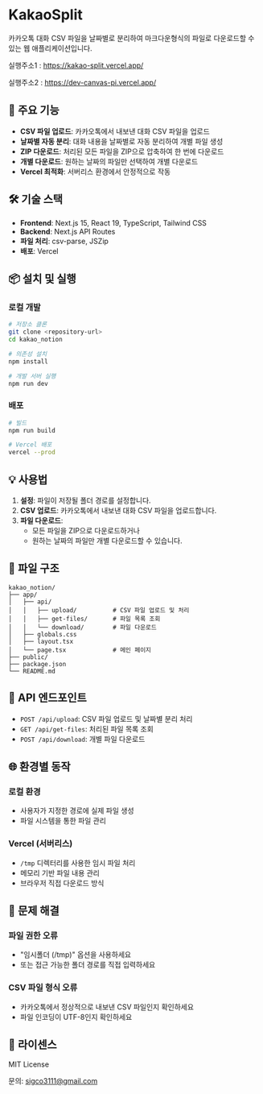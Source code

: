 
# KakaoSplit

카카오톡 대화 CSV 파일을 날짜별로 분리하여 마크다운형식의 파일로 다운로드할 수 있는 웹 애플리케이션입니다.

실행주소1 : https://kakao-split.vercel.app/

실행주소2 : https://dev-canvas-pi.vercel.app/

## 🚀 주요 기능

- **CSV 파일 업로드**: 카카오톡에서 내보낸 대화 CSV 파일을 업로드
- **날짜별 자동 분리**: 대화 내용을 날짜별로 자동 분리하여 개별 파일 생성
- **ZIP 다운로드**: 처리된 모든 파일을 ZIP으로 압축하여 한 번에 다운로드
- **개별 다운로드**: 원하는 날짜의 파일만 선택하여 개별 다운로드
- **Vercel 최적화**: 서버리스 환경에서 안정적으로 작동

## 🛠️ 기술 스택

- **Frontend**: Next.js 15, React 19, TypeScript, Tailwind CSS
- **Backend**: Next.js API Routes
- **파일 처리**: csv-parse, JSZip
- **배포**: Vercel

## 📦 설치 및 실행

### 로컬 개발

```bash
# 저장소 클론
git clone <repository-url>
cd kakao_notion

# 의존성 설치
npm install

# 개발 서버 실행
npm run dev
```

### 배포

```bash
# 빌드
npm run build

# Vercel 배포
vercel --prod
```

## 💡 사용법

1. **설정**: 파일이 저장될 폴더 경로를 설정합니다.
2. **CSV 업로드**: 카카오톡에서 내보낸 대화 CSV 파일을 업로드합니다.
3. **파일 다운로드**: 
   - 모든 파일을 ZIP으로 다운로드하거나
   - 원하는 날짜의 파일만 개별 다운로드할 수 있습니다.

## 📁 파일 구조

```
kakao_notion/
├── app/
│   ├── api/
│   │   ├── upload/          # CSV 파일 업로드 및 처리
│   │   ├── get-files/       # 파일 목록 조회
│   │   └── download/        # 파일 다운로드
│   ├── globals.css
│   ├── layout.tsx
│   └── page.tsx             # 메인 페이지
├── public/
├── package.json
└── README.md
```

## 🔧 API 엔드포인트

- `POST /api/upload`: CSV 파일 업로드 및 날짜별 분리 처리
- `GET /api/get-files`: 처리된 파일 목록 조회
- `POST /api/download`: 개별 파일 다운로드

## 🌐 환경별 동작

### 로컬 환경
- 사용자가 지정한 경로에 실제 파일 생성
- 파일 시스템을 통한 파일 관리

### Vercel (서버리스)
- `/tmp` 디렉터리를 사용한 임시 파일 처리
- 메모리 기반 파일 내용 관리
- 브라우저 직접 다운로드 방식

## 🐛 문제 해결

### 파일 권한 오류
- "임시폴더 (/tmp)" 옵션을 사용하세요
- 또는 접근 가능한 폴더 경로를 직접 입력하세요

### CSV 파일 형식 오류
- 카카오톡에서 정상적으로 내보낸 CSV 파일인지 확인하세요
- 파일 인코딩이 UTF-8인지 확인하세요

## 📄 라이센스

MIT License

문의: sigco3111@gmail.com
